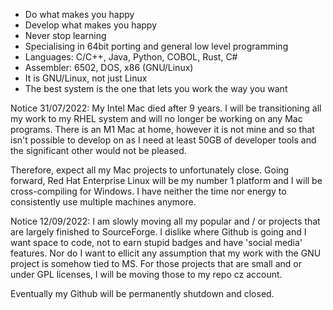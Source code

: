 - Do what makes you happy
- Develop what makes you happy
- Never stop learning
- Specialising in 64bit porting and general low level programming
- Languages: C/C++, Java, Python, COBOL, Rust, C#
- Assembler: 6502, DOS, x86 (GNU/Linux)
- It is GNU/Linux, not just Linux
- The best system is the one that lets you work the way you want

Notice 31/07/2022: My Intel Mac died after 9 years.  I will be transitioning all my work to my RHEL system and will no longer be working on any Mac programs.  There is an M1 Mac at home, however it is not mine and so that isn't possible to develop on as I need at least 50GB of developer tools and the significant other would not be pleased.

Therefore, expect all my Mac projects to unfortunately close.  Going forward, Red Hat Enterprise Linux will be my number 1 platform and I will be cross-compiling for Windows.  I have neither the time nor energy to consistently use multiple machines anymore.

Notice 12/09/2022: I am slowly moving all my popular and / or projects that are largely finished to SourceForge.  I dislike where Github is going and I want space to code, not to earn stupid badges and have 'social media' features.  Nor do I want to ellicit any assumption that my work with the GNU project is somehow tied to MS.  For those projects that are small and or under GPL licenses, I will be moving those to my repo cz account.

Eventually my Github will be permanently shutdown and closed.
